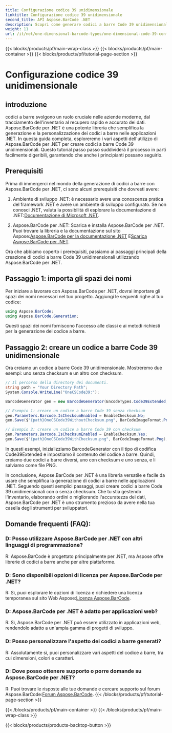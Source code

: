 ```yaml
---
title: Configurazione codice 39 unidimensionale
linktitle: Configurazione codice 39 unidimensionale
second_title: API Aspose.BarCode .NET
description: Scopri come generare codici a barre Code 39 unidimensionali in .NET con Aspose.BarCode. Guida passo passo per gli sviluppatori.
weight: 11
url: /it/net/one-dimensional-barcode-types/one-dimensional-code-39-configuration/
---
```


{{< blocks/products/pf/main-wrap-class >}}
{{< blocks/products/pf/main-container >}}
{{< blocks/products/pf/tutorial-page-section >}}

# Configurazione codice 39 unidimensionale


## introduzione

codici a barre svolgono un ruolo cruciale nelle aziende moderne, dal tracciamento dell'inventario al recupero rapido e accurato dei dati. Aspose.BarCode per .NET è una potente libreria che semplifica la generazione e la personalizzazione dei codici a barre nelle applicazioni .NET. In questa guida completa, esploreremo i vari aspetti dell'utilizzo di Aspose.BarCode per .NET per creare codici a barre Code 39 unidimensionali. Questo tutorial passo passo suddividerà il processo in parti facilmente digeribili, garantendo che anche i principianti possano seguirlo.

## Prerequisiti

Prima di immergerci nel mondo della generazione di codici a barre con Aspose.BarCode per .NET, ci sono alcuni prerequisiti che dovresti avere:

1.  Ambiente di sviluppo .NET: è necessario avere una conoscenza pratica del framework .NET e avere un ambiente di sviluppo configurato. Se non conosci .NET, valuta la possibilità di esplorare la documentazione di .NET:[Documentazione di Microsoft .NET](https://docs.microsoft.com/en-us/dotnet/).

2. Aspose.BarCode per .NET: Scarica e installa Aspose.BarCode per .NET. Puoi trovare la libreria e la documentazione sul sito Aspose:[Aspose.BarCode per la documentazione .NET](https://reference.aspose.com/barcode/net/) E[Scarica Aspose.BarCode per .NET](https://releases.aspose.com/barcode/net/).

Ora che abbiamo coperto i prerequisiti, passiamo ai passaggi principali della creazione di codici a barre Code 39 unidimensionali utilizzando Aspose.BarCode per .NET.

## Passaggio 1: importa gli spazi dei nomi
Per iniziare a lavorare con Aspose.BarCode per .NET, dovrai importare gli spazi dei nomi necessari nel tuo progetto. Aggiungi le seguenti righe al tuo codice:

```csharp
using Aspose.BarCode;
using Aspose.BarCode.Generation;
```

Questi spazi dei nomi forniscono l'accesso alle classi e ai metodi richiesti per la generazione del codice a barre.

## Passaggio 2: creare un codice a barre Code 39 unidimensionale

Ora creiamo un codice a barre Code 39 unidimensionale. Mostreremo due esempi: uno senza checksum e un altro con checksum.

```csharp
// Il percorso della directory dei documenti.
string path = "Your Directory Path";
System.Console.WriteLine("OneCSCode39:");

BarcodeGenerator gen = new BarcodeGenerator(EncodeTypes.Code39Extended, "CODE");

// Esempio 1: creare un codice a barre Code 39 senza checksum
gen.Parameters.Barcode.IsChecksumEnabled = EnableChecksum.No;
gen.Save($"{path}OneCSCode39WithoutChecksum.png", BarCodeImageFormat.Png);

// Esempio 2: creare un codice a barre Code 39 con checksum
gen.Parameters.Barcode.IsChecksumEnabled = EnableChecksum.Yes;
gen.Save($"{path}OneCSCode39WithChecksum.png", BarCodeImageFormat.Png);
```

In questi esempi, inizializziamo BarcodeGenerator con il tipo di codifica Code39Extended e impostiamo il contenuto del codice a barre. Quindi, creiamo due codici a barre diversi, uno con checksum e uno senza, e li salviamo come file PNG.

In conclusione, Aspose.BarCode per .NET è una libreria versatile e facile da usare che semplifica la generazione di codici a barre nelle applicazioni .NET. Seguendo questi semplici passaggi, puoi creare codici a barre Code 39 unidimensionali con o senza checksum. Che tu stia gestendo l'inventario, elaborando ordini o migliorando l'accuratezza dei dati, Aspose.BarCode per .NET è uno strumento prezioso da avere nella tua casella degli strumenti per sviluppatori.

## Domande frequenti (FAQ):

### D: Posso utilizzare Aspose.BarCode per .NET con altri linguaggi di programmazione?
R: Aspose.BarCode è progettato principalmente per .NET, ma Aspose offre librerie di codici a barre anche per altre piattaforme.

### D: Sono disponibili opzioni di licenza per Aspose.BarCode per .NET?
R: Sì, puoi esplorare le opzioni di licenza e richiedere una licenza temporanea sul sito Web Aspose:[Licenza Aspose.BarCode](https://purchase.aspose.com/temporary-license/).

### D: Aspose.BarCode per .NET è adatto per applicazioni web?
R: Sì, Aspose.BarCode per .NET può essere utilizzato in applicazioni web, rendendolo adatto a un'ampia gamma di progetti di sviluppo.

### D: Posso personalizzare l'aspetto dei codici a barre generati?
R: Assolutamente sì, puoi personalizzare vari aspetti del codice a barre, tra cui dimensioni, colori e caratteri.

### D: Dove posso ottenere supporto o porre domande su Aspose.BarCode per .NET?
 R: Puoi trovare le risposte alle tue domande e cercare supporto sul forum Aspose.BarCode:[Forum Aspose.BarCode](https://forum.aspose.com/c/barcode/13).
{{< /blocks/products/pf/tutorial-page-section >}}

{{< /blocks/products/pf/main-container >}}
{{< /blocks/products/pf/main-wrap-class >}}

{{< blocks/products/products-backtop-button >}}
